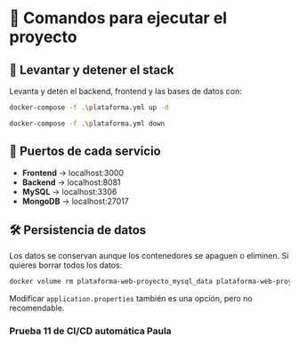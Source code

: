 # 🚀 Comandos para ejecutar el proyecto

## 📌 Levantar y detener el stack

Levanta y detén el backend, frontend y las bases de datos con:

```sh
docker-compose -f .\plataforma.yml up -d
```

```sh
docker-compose -f .\plataforma.yml down
```

## 🔗 Puertos de cada servicio

* **Frontend** → localhost:3000
* **Backend** → localhost:8081
* **MySQL** → localhost:3306
* **MongoDB** → localhost:27017

## 🛠️ Persistencia de datos

Los datos se conservan aunque los contenedores se apaguen o eliminen.
Si quieres borrar todos los datos:

```sh
docker volume rm plataforma-web-proyecto_mysql_data plataforma-web-proyecto_mongo_data
```

Modificar `application.properties` también es una opción, pero no recomendable.

### Prueba 11 de CI/CD automática Paula

